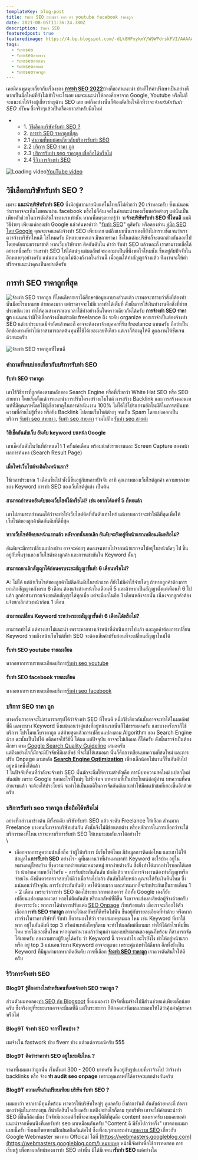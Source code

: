 ```yaml
---
templateKey: blog-post
title: รับทำ SEO สายขาว เทา ดำ youtube facebook ราคาถูก
date: 2021-08-05T11:36:24.380Z
description: รับทำ SEO
featuredpost: true
featuredimage: https://4.bp.blogspot.com/-dLk8HFxykmY/W9WPdrskFVI/AAAAAAAACCw/CfDuXwmhEJEkevLqlmHTFZBkcQuGqW3wgCLcBGAs/s640/where-is-good-seo-service.jpg
tags:
  - รับทำseo
  - รับทำseoสายขาว
  - รับทำseoสายเทา
  - รับทำseoสายดำ
  - รับทำseoราคาถูก
---
```

<!--StartFragment-->

เคยมีคนพูดคุยเกี่ยวกับเรื่องของ[ **การทำ SEO 2022**](https://blog9t.blogspot.com/p/seo.html)บ้างก็ขอคำแนะนำ บ้างก็ให้คำปรึกษาเป็นอย่างดี หากเป็นมือใหม่ที่ยังไม่เข้าใจอะไรเลย ผมจะแนะนำให้ลองศึกษาจาก Google, Youtube หรือไม่ก็จะแนะนำให้จ้างผู้เชี่ยวชาญด้าน SEO เลย แต่ถึงอย่างนั้นก็ต้องตัดสินใจอีกทีว่าจะ*จ้างบริษัทรับทำ SEO ที่ไหน* ซึ่งจริงๆแล้วเป็นเรื่องยากสำหรับมือใหม่

* * 1. [วิธีเลือกบริษัทรับทำ SEO ?](#how_to_choose_seo_agency)
  * 2. [การทำ SEO ราคาถูกที่สุด](#cheapest_seo_services)
  * 2.1 [คำถามที่พบบ่อยเกี่ยวกับบริการรับทำ SEO](#question_of_seo_agency)
  * 2.2 [บริการ SEO ราคา ถูก](#cheap_seo_services)
  * 2.3 [บริการรับทำ seo ราคาถูก เชื่อถือได้หรือไม่](#cheap_seo_is_not_a_good_idea)
  * 2.4 [รีวิวการจ้างทำ SEO](#seo_reviews)

![Loading video](https://i.ytimg.com/vi/BWrCv1OS0F0/sddefault.jpg#404_is_fine)[YouTube video]()

## วิธีเลือกบริษัทรับทำ SEO ?

ผมจะ **แนะนำบริษัทรับทำ SEO** ซึ่งมีอยู่มากมายนับแค่ในไทยก็ไม่ต่ำกว่า 20 เจ้าหละครับ ซึ่งแน่นอนว่าเราอาจจะเห็นโฆษณาผ่าน facebook หรือไม่ก็ค้นเจอในคำแนะนำของเว็บบอร์ดต่างๆ แต่นั่นเป็นเพียงตัวช่วยในการตัดสินใจของเราเท่านั้น หากเพื่อนๆอยากรู้ว่า จะ**จ้างบริษัทรับทำ SEO ที่ไหนดี** ผมมีวิธีง่ายๆ เพียงแค่ลองเข้า Google แล้วค้นหาคำว่า "[รับทำ SEO](https://blog9t.blogspot.com/p/where-to-get-seo.html)" ดูสิครับ หรือลองอ่าน [คู่มือ SEO โดย Google](https://blog9t.blogspot.com/2017/12/ultimate-seo-ranking-factors-2018.html) คุณจะเจอแหล่งจ้างทำ SEO เพียบเลย แต่ถึงแบบนั้นเราเองก็ยังไม่ทราบชัดเจนว่าเราควรจ้างบริษัทไหนดี ใช่ไหมครับ มีหลายแพคเกจ มีหลายราคา ซึ่งในแต่ละบริษัทก็จะแตกต่างกันออกไป โดยหลักตามธรรมาชาติ หากเว็บบริษัทเขา ติดอันดับใน คำว่า รับทำ SEO แล้วหละก็ เราสามารถเชื่อได้อย่างหนึ่งครับ ว่าเขาทำ SEO ให้ได้แน่ๆ แต่ผลลัพธ์จะออกมาเป็นที่พึงพอใจไหมนั้น ขึ้นอยู่กับปัจจัยในอีกหลายๆอย่างครับ แน่นอนว่าคุณไม่ต้องกังวลในส่วนนี้ เมื่อคุณได้ทำสัญญาจ้างแล้ว ทีมงานจะให้คำปรึกษาแนะนำคุณเป็นอย่างดีครับ

## การทำ SEO ราคาถูกที่สุด

![จ้างทำ SEO ราคาถูก ที่ไหนดี](https://4.bp.blogspot.com/-dLk8HFxykmY/W9WPdrskFVI/AAAAAAAACCw/CfDuXwmhEJEkevLqlmHTFZBkcQuGqW3wgCLcBGAs/s640/where-is-good-seo-service.jpg)หากเราได้ศึกษาข้อมูลมาบางส่วนแล้ว เราพอจะทราบว่าสิ่งที่ต้องทำนั้นมีอะไรมากมาย ก่ายกองมาก แต่เราอาจจะไม่มีเวลาทำได้เต็มที่ ดังนั้นการใช้เงินทำงานคือสิ่งที่ช่วยประหยัดเวลา ทำให้คุณสามารถเอาเวลาใช้ทำอย่างอื่นในคราวเดียวกันได้ครับ **การจ้างทำ SEO ราคาถูก** แน่นอนว่ามีให้เลือกจ้างตั้งแต่ระดับ freelance ถึง ระดับ organize หากเราจำเป็นต้องจ้างทำ SEO แต่งบประมาณมีจำกัดแล้วหละก็ อาจจะต้องหาจ้างบุคคลที่รับ freelance แทนครับ ถือว่าเป็นอีกช่องทางที่ทำให้เราสามารถลดต้นทุนที่ใช้ได้เยอะเลยทีเดียว แต่เราก็ต้องดูให้ดี ดูผลงานให้ชัดเจนด้วยนะครับ

![จ้างทำ SEO ราคาถูกที่ไหนดี](https://3.bp.blogspot.com/-jPj7PB41xIU/W6zTXYccE1I/AAAAAAAACBc/0Y_gSYE3rYc9SSe2UePGKZk1hmxDq7XjQCLcBGAs/s1600/seo-work.jpg)

### คำถามที่พบบ่อยเกี่ยวกับบริการรับทำ SEO

#### รับทำ SEO ราคาถูก

เขาใช้วิธีการที่ถูกต้องตามหลักของ Search Engine หรือที่เรียกว่า White Hat SEO หรือ SEO สายขาว โดยเริ่มตั้งแต่การแนะนำการปรับโครงสร้างเว็บไซต์ การสร้าง Backlink และการสร้างคอนเทนท์ที่มีคุณภาพโดยใช้ผู้เชี่ยวชาญในการดำเนินงาน 100% ไม่ได้ใช้โปรแกรมอัตโนมัติในการสปินบทความที่อ่านไม่รู้เรื่อง หรือยิง Backlink ไปตามเว็บไซต์ต่างๆ จนเป็น Spam โดยแบ่งออกเป็นบริการ [รับทำ seo สายขาว](https://blog9t.blogspot.com/p/white-hat-seo.html), [รับทำ seo สายเทา](https://blog9t.blogspot.com/p/grey-hat-seo.html) รวมไปถึง [รับทำ seo สายดำ](https://blog9t.blogspot.com/p/black-hat-seo.html)

#### วิธีเช็คอันดับเว็บ อันดับ keyword บนหน้า Google

เขาเช็คอันดับในวันที่กำหนดไว้ 1 ครั้งต่อเดือน พร้อมนำส่งรายงานและ Screen Capture ของหน้าผลการค้นหา (Search Result Page)

#### เมื่อไหร่เว็บไซต์จะติดในหน้าแรก?

ใช้เวลาประมาณ 1 เดือนขึ้นไป ทั้งนี้ขึ้นอยู่กับหลายปัจจัย อาทิ คุณภาพของเว็บไซต์ลูกค้า ความยากง่ายของ Keyword การทำ SEO ของเว็บไซต์คู่แข่ง เป็นต้น

#### สามารถกำหนดอันดับของเว็บไซต์ได้หรือไม่? เช่น อยากได้แค่ที่ 5 ก็พอแล้ว

เขาไม่สามารถกำหนดได้ว่าจะทำให้เว็บไซต์ติดที่อันดับเท่าไหร่ แต่เขาบอกว่าจะทำให้ดีที่สุดเพื่อให้เว็บไซต์ของลูกค้าติดอันดับที่ดีที่สุด

#### หากเว็บไซต์ติดบนหน้าแรกแล้ว หลังจากนั้นยกเลิก อันดับจะยังอยู่ที่หน้าแรกเหมือนเดิมหรือไม่?

อันดับจะมีการเปลี่ยนแปลงบ้าง อาจจะค่อยๆ ลดลงจนหายไปจากหน้าแรกจนไปอยู่ในหน้าถัดๆ ไป ขึ้นอยู่กับพื้นฐานของเว็บไซต์ของลูกค้า และการแข่งขันใน Keyword นั้นๆ

#### สามารถยกเลิกสัญญาได้ก่อนครบระยะสัญญาขั้นต่ำ 6 เดือนหรือไม่?

A: ไม่ได้ แต่ถ้าเว็บไซต์ของลูกค้าไม่ติดอันดับในหน้าแรก ก็ยังไม่มีค่าใช้จ่ายใดๆ ถ้าหากลูกค้าต้องการยกเลิกสัญญาหลังครบ 6 เดือน ต้องแจ้งล่วงหน้าในเดือนที่ 5 และถ้าหากเป็นสัญญาตั้งแต่เดือนที่ 6 ไปแล้ว ลูกค้าสามารถแจ้งยกเลิกสัญญาได้ทุกเมื่อ แต่จะมีผลในอีก 1 เดือนหลังจากนั้น เนื่องจากลูกค้าต้องแจ้งยกเลิกล่วงหน้าก่อน 1 เดือน

#### สามารถเปลี่ยน Keyword ระหว่างระยะสัญญาขั้นต่ำ 6 เดือนได้หรือไม่?

สามารถทำได้ แต่ทางเขาไม่แนะนำ เพราะหากทางเจ้าหน้าที่ดำเนินการไปแล้ว และลูกค้าต้องการเปลี่ยน Keyword รวมถึงหน้าเว็บไซต์ที่ทำ SEO จะต้องเสียค่าปรับก่อนที่จะเปลี่ยนสัญญาใหม่ได้

#### รับทำ SEO youtube รายละเอียด

หากอยากทราบรายละเอียดบริการ[รับทำ seo youtube](https://blog9t.blogspot.com/p/seo-youtube.html "รับทำ seo youtube")

#### รับทำ SEO facebook รายละเอียด

หากอยากทราบรายละเอียดบริการ[รับทำ seo facebook](https://blog9t.blogspot.com/p/seo-facebook.html "รับทำ seo facebook")

### บริการ SEO ราคา ถูก

บางครั้งเราอาจจะไม่สามารถสรุปได้ว่าจ้างทำ SEO ที่ไหนดี หนึ่งวิธีเดียวกันนั้นอาจจะทำได้ในผลลัพธ์ที่ดี เฉพาะบาง Keyword ซึ่งแน่นอนว่าคู่แข่งที่อยู่หน้าแรกนั้นก็ไม่ธรรมดาครับ และบางครั้งเราก็ใช้บริการ โปรโมทเว็บราคาถูก แต่ท้ายสุดแล้วการเปลี่ยนแปลงตาม Algorithm ของ Search Engine ด้วย ฉะนั้นเป็นไปได้ อดีตอาจใช้วิธีนี้ ได้ผล แต่ปัจจุบัน อาจจะไม่เกิดผล ก็ได้ครับ ดังนั้นเราจำเป็นต้องศึกษา ตาม [Google Search Quality Guideline](https://blog9t.blogspot.com/2018/08/google-search-quality-guidelines-2018.html) เสมอครับ\
แต่ถึงอย่างไรก็มักจะมีปัจจัยที่มีผลลัพธ์ ที่จะใช้ได้เสมอมา นั้นก็คือการเขียนบทความที่สดใหม่ และการปรับ Onpage ตามหลัก **[Search Engine Optimization](http://en.wikipedia.org/wiki/Search_engine_optimization)** เพียงเล็กน้อยไม่นานก็ขึ้นอันดับไปอยู่หน้าหนึ่งได้แล้ว\
1 ในปัจจัยที่คนที่กำลังจะจ้างทำ SEO นั้นมักจะลืมให้ความสำคัญคือ การมีบทความสดใหม่ แปลกใหม่ ทันสมัย เพราะ Google ชอบอะไรที่ใหม่ๆ ไม่ซ้ำจำเจ บทความที่เป็นประโยชน์ต่อผู้อ่าน บทความที่คนอ่านจบแล้ว จะต้องได้ประโยชน์ จะทำให้เป็นผลดีในการจัดอันดับและทำให้มีคนเข้าชมที่เยอะขึ้นอีกด้วยครับ

### บริการรับทำ seo ราคาถูก เชื่อถือได้หรือไม่

อย่างที่กล่าวมาข้างต้น มีทั้งระดับ บริษัทรับทำ SEO แล้ว ระดับ Freelance ให้เลือก ส่วนมาก Freelance บางคนก็มาจากบริษัทเช่นกัน ดังนั้นจึงไม่มีข้อแตกต่าง หรือหลักการในการเลือกว่าจะใช้บริการของที่ไหน เราจะหาบริการรับทำ SEO ให้เหมาะสมกับเราได้อย่างไร\
\

* เลือกจากการดูความน่าเชื่อถือ ว่าผู้ให้บริการ มีเว็บไซต์ไหม มีข้อมูลการติดต่อไหม และเขาได้ให้ข้อมูลใน**การรับทำ SEO** อย่างไร- ดูที่ผลงานว่าที่ผ่านมาเขาทำ Keyword อะไรบ้าง อยู่ใน หมวดหมู่ไหนบ้าง ซึ่งความยากง่ายแต่ละหมวดหมู่ ยากง่ายต่างกัน ซึ่งยิ่งทำได้มากเท่าไรบอกได้เลยว่า น่าฝากความหวังไว้ครับ - การรับประกันอันดับ ปกติแล้ว หากมีการจ้างงานต้องทำสัญญาหรือจ่ายเงิน ดังนั้นควรตรวจสอบให้ดีว่าเมื่อจ้างไปแล้ว อันดับไม่คืบหน้า คุณจะได้รับเงินคืนไหม ซึ่งแน่นอนว่าปัจจุบัน การรับประกันอันดับ หาได้น้อยมาก และส่วนมากก็จะรับประกันเป็นรายเดือน 1 - 2 เดือน เพราะว่าการทำ SEO ต้องใช้ระยะเวลาพอสมควร อีกทั้ง Google เองก็ยังเปลี่ยนแปลงตลอดเวลา หากไม่ติดอันดับ หรือผลลัพธ์ที่ดีขึ้น จึงอาจจะส่งผลเสียต่อผู้จ้างด้วยครับ\
  ข้อควรระวัง : หากเราได้ทำการปรับแต่ง [SEO Onpage](https://blog9t.blogspot.com/2017/12/11-SEO-Techniques-and-Strategies-for-2018.html) เรียบร้อยแล้ว เมื่อเราจะเลือกใช้ตัวเลือกการ**ทำ SEO ราคาถูก** อาจจะให้ผลลัพธ์ที่ดีหรือไม่นั้น ขึ้นอยู่กับรายละเอียดที่ทำด้วย หรือหากเราจ้างในราคาบริษัทที่ รับทำ ก็ควรมองให้ว่า ราคาสมเหตุสมผล ไหม เช่น Keyword ที่เราใช้ หาก อยู่ในอันดับที่ top 3 หรือตำแหน่งใดๆก็ตาม จะทำให้ผลลัพธ์ที่ตามมา ทำให้ได้กำไรเพิ่มขึ้นไหม ขายได้เยอะขึ้นไหม หากคุณคำนวนแล้วว่าคุมค่า และงบประมาณของคุณก็พร้อม ก็สามารถจัดได้เลยครับ ลองถามทางผู้รับดูได้ครับ ว่า Keyword นี้ ราคาเท่าไร อะไรยังไง ทำให้อยู่หน้าแรก หรือ อยู่ top 3 แน่นอนว่าบาง Keyword อาจจะดูแพง เพราะคู่แข่งทำได้ดีมาก อีกทั้งยังเป็น Keyword ที่มีมูลค่ามากหากติดอันดับ การที่เลือก **[จ้างทำ SEO ราคาถูก](https://blog9t.blogspot.com/p/where-to-get-seo.html)** เราควรตัดสินใจให้ดีครับ

### รีวิวการจ้างทำ SEO

#### Blog9T รู้สึกอย่างไรสำหรับคนที่เคยจ้างทำ SEO ราคาถูก ?

ส่วนตัวผมทดลอง[ทำ SEO กับ Blogspot](https://blog9t.blogspot.com/2018/03/improve-blogger-advanced-seo-techniques.html) ซึ่งผมมองว่า ปัจจัยที่ผมจ้างไปมีส่วนช่วยแค่เพียงเล็กน้อยครับ ซึ่งจริงอยู่ที่ระยะแรกอาจจะมีผลที่ดี แต่ในระยะยาว ก็ต้องคอยวัดผลและตอบให้ได้ว่าคุ้มค่าคุ้มราคาหรือไม่

#### Blog9T จ้างทำ SEO จากที่ไหนบ้าง ?

ผมจ้างใน fastwork บ้าง fiverr บ้าง แล้วแต่อารมณ์ครับ 555

#### Blog9T คิดว่าราคาทำ SEO อยู่ในระดับไหน ?

ราคาที่ผมมองว่าถูกนั้น เริ่มตั้งแต่ 300 - 2000 บาทครับ ขึ้นอยู่กับรูปแบบที่เราจ้างไป ว่าจ้างทำ backlinks หรือ จ้าง **ทำ audit seo onpage** เพราะคุณภาพที่ได้อาจจะแตกต่างกันครับ

#### Blog9T ความเห็นถ้าเปรียบเทียบ บริษัท รับทำ SEO ?

ผมมองว่า หากเรามีทุนที่พร้อม เราควรให้บริษัทใหญ่ๆ ดูแลครับ ยิ่งถ้าการันตี อันดับด้วยหละก็ ถ้าเรามองว่าคุ้มในการลงทุน ก็น่าตัดสินใจเสี่ยงครับ แต่ถึงอย่างไรก็ตาม ทุกบริษัท เขาจะให้คำแนะนำว่า SEO มีขึ้นก็ต้องมีลง ปัจจัยมีเยอะแต่สิ่งที่จะควบคุมได้ดีที่สุดคือ content ของเราครับ ผมเคยขอคำแนะนำจากพี่คนนึงที่เคยรับทำ seo มาเหมือนกันครับ "Content ดี มีชัยไปกว่าครึ่ง" เขาตอบผมมาแบบนี้ครับ ซึ่งผมก็พยายามฝึกฝนสกิลกันต่อไป ซึ่งเพื่อนๆสามารถอ่าน[บทความ SEO](https://blog9t.blogspot.com/2018/08/seo-article.html) เกี่ยวกับ Google Webmaster ของทาง Offcical ได้ที่ [https://webmasters.googleblog.com](https://webmasters.googleblog.com/) หมายเหตุ หน้านี้จัดทำเพื่อใช้การทดสอบ การเรียนรู้ เพื่อหาผลลัพธ์ของการทำ SEO เท่านั้น มิได้มีเจตนา**รับทำ SEO** แต่อย่างใด

<!--EndFragment-->